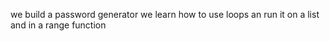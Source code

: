 we build a password generator
we  learn how to use loops an run it on a list and in a range function